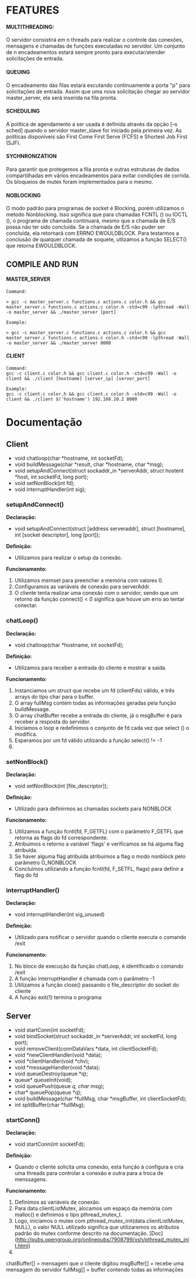 # FEATURES

#### MULTITHREADING:
O servidor consistirá em n threads para realizar o controle das conexões, mensagens e chamadas de funções executadas no servidor. Um conjunto de n encadeamentos estará sempre pronto para executar/atender solicitações de entrada.

#### QUEUING
O encadeamento das filas estará escutando continuamente a porta "p" para solicitações de entrada. Assim que uma nova solicitação chegar ao servidor master_server, ela será inserida na fila pronta.

#### SCHEDULING
A política de agendamento a ser usada é definida através da opção [–s sched] quando o servidor master_slave for iniciado pela primeira vez. As políticas disponíveis são First Come First Serve (FCFS) e Shortest Job First (SJF).

#### SYCHNRONIZATION
Para garantir que protegemos a fila pronta e outras estruturas de dados compartilhadas em vários encadeamentos para evitar condições de corrida. Os bloqueios de mutex foram implementados para o mesmo.

#### NOBLOCKING
O modo padrão para programas de socket é Blocking, porém utilizamos o metodo Nonblocking. Isso significa que para chamadas FCNTL () ou IOCTL (), o programa de chamada continuará, mesmo que a chamada de E/S possa não ter sido concluída. Se a chamada de E/S não puder ser concluída, ela retornará com ERRNO EWOULDBLOCK. Para testarmos a conclusão de qualquer chamada de soquete, utlizamos a função SELECT() que retorna EWOULDBLOCK.

## COMPILE AND RUN

#### MASTER_SERVER

    Command:

    > gcc -c master_server.c functions.c actions.c color.h && gcc master_server.c functions.c actions.c color.h -std=c99 -lpthread -Wall -o master_server && ./master_server [port]

    Example:

    > gcc -c master_server.c functions.c actions.c color.h && gcc master_server.c functions.c actions.c color.h -std=c99 -lpthread -Wall -o master_server && ./master_server 8000

#### CLIENT

    Command:
    gcc -c client.c color.h && gcc client.c color.h -std=c99 -Wall -o client && ./client [hostname] [server_ip] [server_port]
    
    Example:    
    gcc -c client.c color.h && gcc client.c color.h -std=c99 -Wall -o client && ./client $('hostname') 192.168.10.2 8000

# Documentação

## Client

- void chatloop(char *hostname, int socketFd);
- void buildMessage(char *result, char *hostname, char *msg);
- void setupAndConnect(struct sockaddr_in *serverAddr, struct hostent *host, int socketFd, long port);
- void setNonBlock(int fd);
- void interruptHandler(int sig);

### setupAndConnect()

**Declaração:**
- void setupAndConnect(struct [address serveraddr], struct [hostname], int [socket descriptor], long [port]);

**Definição:**
- Utilizamos para realizar o setup da conexão.

**Funcionamento:**
1. Utilizamos memset para preencher a memória com valores 0.
2. Configuramos as variáveis de conexão para serverAddr.
3. O cliente tenta realizar uma conexão com o servidor, sendo que um retorno da função connect() < 0 significa que houve um erro ao tentar conectar.

### chatLoop()

**Declaração:**
- void chatloop(char *hostname, int socketFd);

**Definição:**
- Utilizamos para receber a entrada do cliente e mostrar a saída.

**Funcionamento:**
1. Instanciamos um struct que recebe um fd (clientFds) válido, e três arrays do tipo char para o buffer.
2. O array fullMsg contém todas as informações geradas pela função buildMessage.
3. O array chatBuffer recebe a entrada do cliente, já o msgBuffer é para receber a resposta do servidor.
4. Iniciamos o loop e redefinimos o conjunto de fd cada vez que select () o modifica.
5. Esperamos por um fd válido utilizando a função select() != -1
6. 

### setNonBlock()

**Declaração:**
- void setNonBlock(int [file_descriptor]);

**Definição:**
- Utilizado para definirmos as chamadas sockets para NONBLOCK

**Funcionamento:**
1. Utilizamos a função fcntl(fd, F_GETFL) com o parâmetro F_GETFL que retorna as flags do fd correspondente.
2. Atribuimos o retorno a variável 'flags' e verificamos se há alguma flag atribuída.
3. Se haver alguma flag atribuída atribuimos a flag o modo nonblock pelo parâmetro O_NONBLOCK
4. Concluímos utilizando a função fcntl(fd, F_SETFL, flags) para definir a flag do fd

### interruptHandler()

**Declaração:**
- void interruptHandler(int sig_unused)

**Definição:**
- Utilizado para notificar o servidor quando o cliente executa o comando /exit

**Funcionamento:**
1. No bloco de execução da função chatLoop, é identificado o comando /exit
2. A função interruptHandler é chamada com o parâmetro -1
3. Utilizamos a função close() passando o file_descriptor do socket do cliente
4. A função exit(1) termina o programa

## Server

- void startConn(int socketFd);
- void bindSocket(struct sockaddr_in *serverAddr, int socketFd, long port);
- void removeClient(connDataVars *data, int clientSocketFd);
- void *newClientHandler(void *data);
- void *clientHandler(void *chv);
- void *messageHandler(void *data);
- void queueDestroy(queue *q);
- queue* queueInit(void);
- void queuePush(queue *q, char* msg);
- char* queuePop(queue *q);
- void buildMessage(char *fullMsg, char *msgBuffer, int clientSocketFd);
- int splitBuffer(char *fullMsg);

### startConn()

**Declaração:**
- void startConn(int socketFd);

**Definição:**
- Quando o cliente solicita uma conexão, esta função à configura e cria uma threads para controlar a conexão e outra para a troca de menssagens.

**Funcionamento:**
1. Definimos as variáveis de conexão.
2. Para data.clientListMutex, alocamos um espaço da memória com malloc() e definimos o tipo pthread_mutex_t.
3. Logo, iniciamos o mutex com pthread_mutex_init(data.clientListMutex, NULL), o valor NULL utilizado significa que utilizaremos os atributos padrão do mutex conforme descrito na documentação. [Doc] (http://pubs.opengroup.org/onlinepubs/7908799/xsh/pthread_mutex_init.html)
4. 


chatBuffer[] = mensagem que o cliente digitou
msgBuffer[] = recebe uma mensagem do servidor
fullMsg[] = buffer contendo todas as informações

